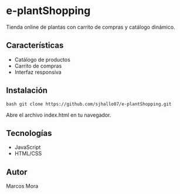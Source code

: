 # e-plantShopping

Tienda online de plantas con carrito de compras y catálogo dinámico.

## Características

- Catálogo de productos
- Carrito de compras
- Interfaz responsiva

## Instalación

``bash
git clone https://github.com/sjhallo07/e-plantShopping.git
``

Abre el archivo index.html en tu navegador.

## Tecnologías

- JavaScript
- HTML/CSS

## Autor

Marcos Mora